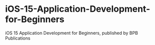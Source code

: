 # iOS-15-Application-Development-for-Beginners
iOS 15 Application Development for Beginners, published by BPB Publications

